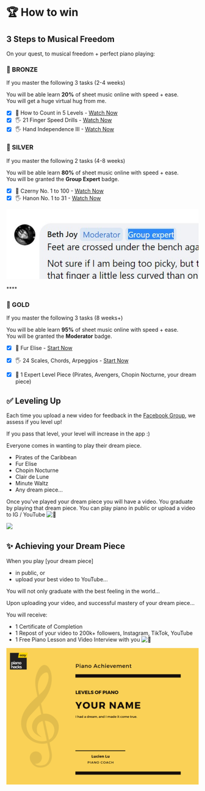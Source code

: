 # 🏆 How to win

## 3 Steps to Musical Freedom 

On your quest, to musical freedom + perfect piano playing: 

### **🥉 BRONZE**

If you master the following 3 tasks \(2-4 weeks\)  
  
You will be able learn **20%** of sheet music online with speed + ease.   
You will get a huge virtual hug from me.

* [x] 🎼 How to Count in 5 Levels - [Watch Now](https://app.easypianohacks.com/dl/ewAiAHQAIgA6ADIAMwAsACIAcwAiADoAIgBjAGwAYQBzAHMALQBDAG8AdQByAHMAZQBzACIALAAiAHIAIgA6ACIANwBHAHMAZgBxAE8AMABQAFQAcwBtAHEAWABpAFIANQBiAGUAcQA0AGcAdwAiACwAIgBuACIAOgAiAFQAaABlACAAQgBhAHMAaQBjAHMAIgB9AA%3D%3D)
* [x] 🖐 21 Finger Speed Drills - [Watch Now](https://app.easypianohacks.com/dl/ewAiAHQAIgA6ADIAMwAsACIAcwAiADoAIgBjAGwAYQBzAHMALQBDAG8AdQByAHMAZQBzACIALAAiAHIAIgA6ACIAbgBJAE4AcQA0AGwASQAuAFEAbwBlAHoATwBFAFcAcQBJADMAMQBIADAAQQAiACwAIgBuACIAOgAiADIAMQAgAEYAaQBuAGcAZQByACAARAByAGkAbABsAHMAIgB9AA%3D%3D)
* [x] 🖐 Hand Independence III - [Watch Now](https://app.easypianohacks.com/dl/ewAiAHQAIgA6ADIAMwAsACIAcwAiADoAIgBjAGwAYQBzAHMALQBDAG8AdQByAHMAZQBzACIALAAiAHIAIgA6ACIAWQBVAFcAVwBMAEQANAByAFQAMABpAEoAWgBHAFQAVgBSAHkAcgBOAEUAZwAiACwAIgBuACIAOgAiAEYAaQB4ACAAQwBsAHUAbQBzAHkAIABIAGEAbgBkAHMAIgB9AA%3D%3D)

### **🥈 SILVER**

If you master the following 2 tasks \(4-8 weeks\)  
  
You will be able learn **80%** of sheet music online with speed + ease.   
You will be granted the **Group Expert** badge.

* [x] **🎼** Czerny No. 1 to 100 - [Watch Now](https://app.easypianohacks.com/dl/ewAiAHQAIgA6ADIAMwAsACIAcwAiADoAIgBjAGwAYQBzAHMALQBDAG8AdQByAHMAZQBzACIALAAiAHIAIgA6ACIAbgBFAGUAZABnAGsARwBoAFIAegBxADgAZABNAG0AMgB6AEkATABFADUAQQAiACwAIgBuACIAOgAiAEMAegBlAHIAbgB5ACAATgBvAC4AIAAxACAAdABvACAANQAiAH0A)
* [x] 🖐 Hanon No. 1 to 31 - [Watch Now](https://app.easypianohacks.com/dl/ewAiAHQAIgA6ADIAMwAsACIAcwAiADoAIgBjAGwAYQBzAHMALQBWAGkAZABlAG8AcwAiACwAIgByACIAOgAiAEcAVgBQAHIATABsAGcARQBSAE0ARwA5AGwAbgB6ADEAWQBYAFgAdABDAEEAIgAsACIAbgAiADoAIgBJAG4AdAByAG8AIAB0AG8AIABIAGEAbgBvAG4AIgB9AA%3D%3D)

![](.gitbook/assets/image%20%28124%29.png)

\*\*\*\*

### **🥇 GOLD**

If you master the following 3 tasks \(8 weeks+\)  
  
You will be able learn **95%** of sheet music online with speed + ease.   
You will be granted the **Moderator** badge.

* [x] 🎹 Fur Elise - [Start Now ](https://app.easypianohacks.com/dl/ewAiAHQAIgA6ADIAMwAsACIAcwAiADoAIgBjAGwAYQBzAHMALQBWAGkAZABlAG8AcwAiACwAIgByACIAOgAiAEMARwB6AHoAQwBIAEwAcABUAFgAaQA2AG8ASQBjAGQANQB0AGwAVQBkAHcAIgAsACIAbgAiADoAIgBGAHUAcgAgAEUAbABpAHMAZQAgACgAbQBtAC4AIAAxACAAdABvACAAOAApACIAfQA%3D)
* [x] 🖐 24 Scales, Chords, Arpeggios - [Start Now](https://app.easypianohacks.com/dl/ewAiAHQAIgA6ADIAMwAsACIAcwAiADoAIgBjAGwAYQBzAHMALQBDAG8AdQByAHMAZQBzACIALAAiAHIAIgA6ACIAegA1AFUATQB4AHAAbQA2AFEAVQBtAHEAWgBGAGoAYgBNAHcAZwB2AFgAdwAiACwAIgBuACIAOgAiAEwAZQB2AGUAbAAgADEAIABTAGMAYQBsAGUAcwAiAH0A)
* [x] 🎹 1 Expert Level Piece \(Pirates, Avengers, Chopin Nocturne, your dream piece\)





## ✅ Leveling Up

Each time you upload a new video for feedback in the [Facebook Group](https://www.facebook.com/groups/levelsofpiano/), we assess if you level up!

If you pass that level, your level will increase in the app :\)

Everyone comes in wanting to play their dream piece. 

* Pirates of the Caribbean
* Fur Elise
* Chopin Nocturne
* Clair de Lune
* Minute Waltz
* Any dream piece...

Once you've played your dream piece you will have a video. You graduate by playing that dream piece. You can play piano in public or upload a video to IG / YouTube ![&#x1F642;](https://static.xx.fbcdn.net/images/emoji.php/v9/t4c/1/16/1f642.png) 

![](https://i.gyazo.com/5fbf96ab9e8d96803c24799ef92621a0.gif)



## ✨ Achieving your Dream Piece

When you play \[your dream piece\] 

* in public, or 
* upload your best video to YouTube... 

You will not only graduate with the best feeling in the world...  
  
Upon uploading your video, and successful mastery of your dream piece...

You will receive:

* 1 Certificate of Completion
* 1 Repost of your video to 200k+ followers, Instagram, TikTok, YouTube
* 1 Free Piano Lesson and Video Interview with you ![&#x1F642;](https://static.xx.fbcdn.net/images/emoji.php/v9/t4c/1/16/1f642.png)

![](.gitbook/assets/image%20%2896%29.png)



